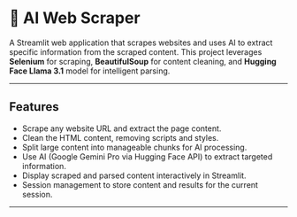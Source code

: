 # 🤖 AI Web Scraper

A Streamlit web application that scrapes websites and uses AI to extract specific information from the scraped content. This project leverages **Selenium** for scraping, **BeautifulSoup** for content cleaning, and **Hugging Face Llama 3.1** model for intelligent parsing.

---

## Features

- Scrape any website URL and extract the page content.
- Clean the HTML content, removing scripts and styles.
- Split large content into manageable chunks for AI processing.
- Use AI (Google Gemini Pro via Hugging Face API) to extract targeted information.
- Display scraped and parsed content interactively in Streamlit.
- Session management to store content and results for the current session.

---
